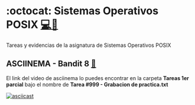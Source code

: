 # :octocat: Sistemas Operativos POSIX [:computer:]("#" ":computer:")[:minidisc:]("#" ":minidisc:")
Tareas y evidencias de la asignatura de Sistemas Operativos POSIX


## ASCIINEMA - Bandit 8 [:movie_camera:]("#" ":movie_camera:")
El link del video de asciinema lo puedes encontrar en la carpeta **Tareas 1er parcial** bajo el nombre
de **Tarea #999 - Grabacion de practica.txt**

[![asciicast](https://asciinema.org/a/8wKcdelv44JBBB9dghnExuLRU.svg)](https://asciinema.org/a/8wKcdelv44JBBB9dghnExuLRU)

